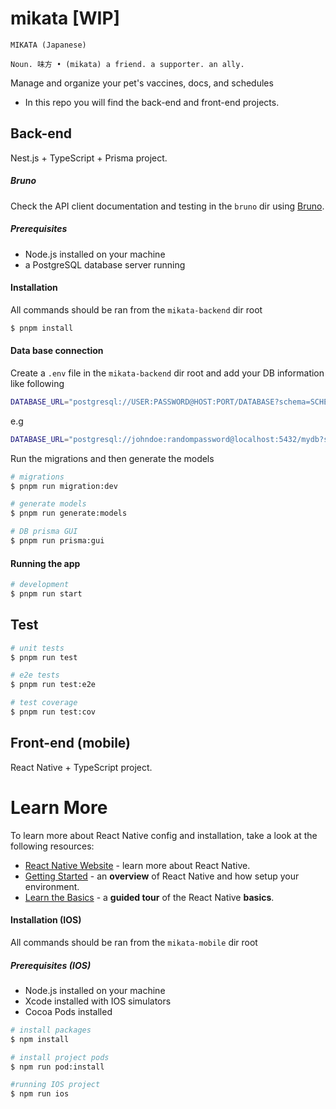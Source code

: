 # mikata [WIP]
```
MIKATA (Japanese)

Noun. 味方 • (mikata) a friend. a supporter. an ally.
```

Manage and organize your pet's vaccines, docs, and schedules


- In this repo you will find the back-end and front-end projects.

## Back-end
Nest.js + TypeScript + Prisma project. 

##### Bruno
Check the API client documentation and testing in the ``bruno`` dir using [Bruno](https://docs.usebruno.com/).

##### Prerequisites
- Node.js installed on your machine
- a PostgreSQL database server running

#### Installation
All commands should be ran from the ```mikata-backend``` dir root

```bash
$ pnpm install
```

#### Data base connection
Create a ```.env``` file in the ```mikata-backend``` dir root and add your DB information like following

```bash 
DATABASE_URL="postgresql://USER:PASSWORD@HOST:PORT/DATABASE?schema=SCHEMA
```

e.g

```bash 
DATABASE_URL="postgresql://johndoe:randompassword@localhost:5432/mydb?schema=public"
```
Run the migrations and then generate the models

```bash
# migrations
$ pnpm run migration:dev

# generate models
$ pnpm run generate:models

# DB prisma GUI
$ pnpm run prisma:gui
```

#### Running the app

```bash
# development
$ pnpm run start
```

## Test

```bash
# unit tests
$ pnpm run test

# e2e tests
$ pnpm run test:e2e

# test coverage
$ pnpm run test:cov
```

## Front-end (mobile)
React Native + TypeScript project.

# Learn More

To learn more about React Native config and installation, take a look at the following resources:

- [React Native Website](https://reactnative.dev) - learn more about React Native.
- [Getting Started](https://reactnative.dev/docs/environment-setup) - an **overview** of React Native and how setup your environment.
- [Learn the Basics](https://reactnative.dev/docs/getting-started) - a **guided tour** of the React Native **basics**.

#### Installation (IOS)
All commands should be ran from the ```mikata-mobile``` dir root

##### Prerequisites (IOS)
- Node.js installed on your machine
- Xcode installed with IOS simulators
- Cocoa Pods installed

```bash
# install packages
$ npm install

# install project pods
$ npm run pod:install

#running IOS project
$ npm run ios
```

